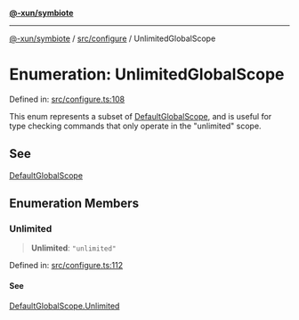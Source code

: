 [**@-xun/symbiote**](../../../README.md)

***

[@-xun/symbiote](../../../README.md) / [src/configure](../README.md) / UnlimitedGlobalScope

# Enumeration: UnlimitedGlobalScope

Defined in: [src/configure.ts:108](https://github.com/Xunnamius/symbiote/blob/d690f89078e542b7ce30292e44cc1a492eab16bd/src/configure.ts#L108)

This enum represents a subset of [DefaultGlobalScope](DefaultGlobalScope.md), and is useful for type
checking commands that only operate in the "unlimited" scope.

## See

[DefaultGlobalScope](DefaultGlobalScope.md)

## Enumeration Members

### Unlimited

> **Unlimited**: `"unlimited"`

Defined in: [src/configure.ts:112](https://github.com/Xunnamius/symbiote/blob/d690f89078e542b7ce30292e44cc1a492eab16bd/src/configure.ts#L112)

#### See

[DefaultGlobalScope.Unlimited](DefaultGlobalScope.md#unlimited)
